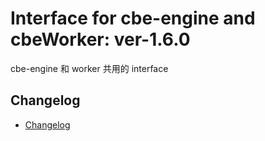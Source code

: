# Interface for cbe-engine and cbeWorker: ver-1.6.0

cbe-engine 和 worker 共用的 interface

## Changelog

- [Changelog](CHANGELOG.md)
